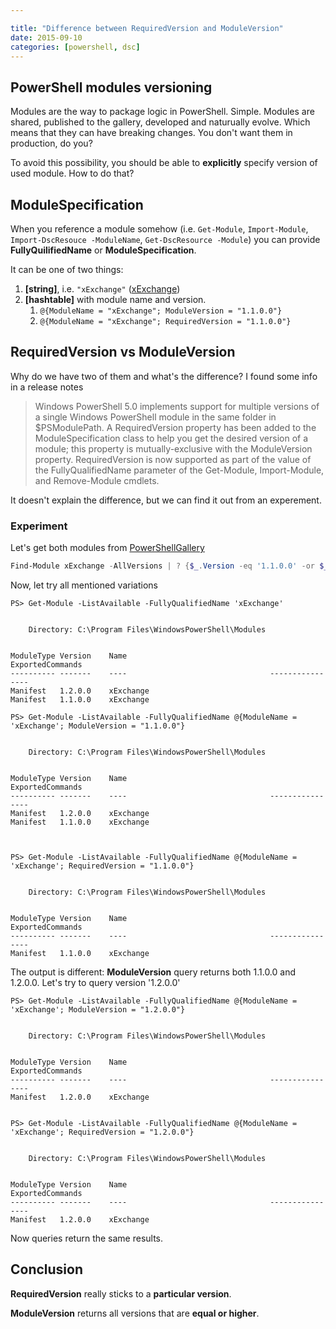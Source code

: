 ```yaml
---

title: "Difference between RequiredVersion and ModuleVersion"
date: 2015-09-10
categories: [powershell, dsc]
---
```


## PowerShell modules versioning

Modules are the way to package logic in PowerShell. 
Simple.
Modules are shared, published to the gallery, developed and naturually evolve.
Which means that they can have breaking changes.
You don't want them in production, do you?

To avoid this possibility, you should be able to **explicitly** specify version of used module.
How to do that?

## ModuleSpecification

When you reference a module somehow (i.e. `Get-Module`, `Import-Module`, `Import-DscResouce -ModuleName`, `Get-DscResource -Module`)
you can provide **FullyQuilifiedName** or **ModuleSpecification**.

It can be one of two things:

1. **[string]**, i.e. `"xExchange"` ([xExchange](https://github.com/PowerShell/xExchange))
1. **[hashtable]** with module name and version.
   1. `@{ModuleName = "xExchange"; ModuleVersion = "1.1.0.0"}`
   1. `@{ModuleName = "xExchange"; RequiredVersion = "1.1.0.0"}`

## RequiredVersion vs ModuleVersion

Why do we have two of them and what's the difference?
I found some info in a release notes

> Windows PowerShell 5.0 implements support for multiple versions of a single Windows PowerShell module in the same folder in $PSModulePath. A RequiredVersion property has been added to the ModuleSpecification class to help you get the desired version of a module; this property is mutually-exclusive with the ModuleVersion property. RequiredVersion is now supported as part of the value of the FullyQualifiedName parameter of the Get-Module, Import-Module, and Remove-Module cmdlets.

It doesn't explain the difference, but we can find it out from an experement.

### Experiment

Let's get both modules from [PowerShellGallery](http://www.powershellgallery.com/)

~~~powershell
Find-Module xExchange -AllVersions | ? {$_.Version -eq '1.1.0.0' -or $_.Version -eq '1.2.0.0'} | Install-Module
~~~

Now, let try all mentioned variations

~~~
PS> Get-Module -ListAvailable -FullyQualifiedName 'xExchange'


    Directory: C:\Program Files\WindowsPowerShell\Modules


ModuleType Version    Name                                ExportedCommands                              
---------- -------    ----                                ----------------                              
Manifest   1.2.0.0    xExchange                                                                         
Manifest   1.1.0.0    xExchange 

PS> Get-Module -ListAvailable -FullyQualifiedName @{ModuleName = 'xExchange'; ModuleVersion = "1.1.0.0"}


    Directory: C:\Program Files\WindowsPowerShell\Modules


ModuleType Version    Name                                ExportedCommands                              
---------- -------    ----                                ----------------                              
Manifest   1.2.0.0    xExchange                                                                         
Manifest   1.1.0.0    xExchange                                                                         



PS> Get-Module -ListAvailable -FullyQualifiedName @{ModuleName = 'xExchange'; RequiredVersion = "1.1.0.0"}


    Directory: C:\Program Files\WindowsPowerShell\Modules


ModuleType Version    Name                                ExportedCommands                              
---------- -------    ----                                ----------------                              
Manifest   1.1.0.0    xExchange      

~~~

The output is different: **ModuleVersion** query returns both 1.1.0.0 and 1.2.0.0.
Let's try to query version '1.2.0.0'

~~~
PS> Get-Module -ListAvailable -FullyQualifiedName @{ModuleName = 'xExchange'; ModuleVersion = "1.2.0.0"}


    Directory: C:\Program Files\WindowsPowerShell\Modules


ModuleType Version    Name                                ExportedCommands                              
---------- -------    ----                                ----------------                              
Manifest   1.2.0.0    xExchange                                                                         


PS> Get-Module -ListAvailable -FullyQualifiedName @{ModuleName = 'xExchange'; RequiredVersion = "1.2.0.0"}


    Directory: C:\Program Files\WindowsPowerShell\Modules


ModuleType Version    Name                                ExportedCommands                              
---------- -------    ----                                ----------------                              
Manifest   1.2.0.0    xExchange      
~~~

Now queries return the same results.

## Conclusion

**RequiredVersion** really sticks to a **particular version**. 

**ModuleVersion** returns all versions that are **equal or higher**.
